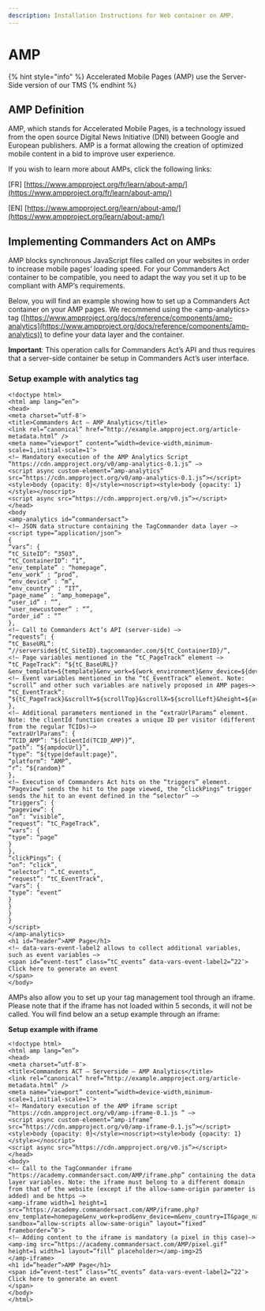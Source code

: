 ```yaml
---
description: Installation Instructions for Web container on AMP.
---
```


# AMP

{% hint style="info" %}
Accelerated Mobile Pages (AMP) use the Server-Side version of our TMS
{% endhint %}

## AMP Definition

AMP, which stands for Accelerated Mobile Pages, is a technology issued from the open source Digital News Initiative (DNI) between Google and European publishers. AMP is a format allowing the creation of optimized mobile content in a bid to improve user experience.

If you wish to learn more about AMPs, click the following links:

\[FR] [https://www.ampproject.org/fr/learn/about-amp/](https://www.ampproject.org/fr/learn/about-amp/)

\[EN] [https://www.ampproject.org/learn/about-amp/](https://www.ampproject.org/learn/about-amp/)

## Implementing Commanders Act on AMPs

AMP blocks synchronous JavaScript files called on your websites in order to increase mobile pages’ loading speed. For your Commanders Act container to be compatible, you need to adapt the way you set it up to be compliant with AMP’s requirements.

Below, you will find an example showing how to set up a Commanders Act container on your AMP pages. We recommend using the \<amp-analytics> tag ([https://www.ampproject.org/docs/reference/components/amp-analytics](https://www.ampproject.org/docs/reference/components/amp-analytics)) to define your data layer and the container.

**Important**: This operation calls for Commanders Act’s API and thus requires that a server-side container be setup in Commanders Act’s user interface.&#x20;

### **Setup example with analytics tag**

```
<!doctype html>
<html amp lang=”en”>
<head>
<meta charset=”utf-8″>
<title>Commanders Act – AMP Analytics</title>
<link rel=”canonical” href=”http://example.ampproject.org/article-metadata.html” />
<meta name=”viewport” content=”width=device-width,minimum-scale=1,initial-scale=1″>
<!– Mandatory execution of the AMP Analytics Script “https://cdn.ampproject.org/v0/amp-analytics-0.1.js” –> 
<script async custom-element=”amp-analytics”
src=”https://cdn.ampproject.org/v0/amp-analytics-0.1.js“></script>
<style>body {opacity: 0}</style><noscript><style>body {opacity: 1}</style></noscript>
<script async src=”https://cdn.ampproject.org/v0.js”></script>
</head>
<body
<amp-analytics id=”commandersact”>
<!– JSON data structure containing the TagCommander data layer –> 
<script type=”application/json”>
{
“vars”: {
“tC_SiteID”: “3503”,
“tC_ContainerID”: “1”,
“env_template” : “homepage”,
“env_work” : “prod”,
“env_device” : “m”,
“env_country” : “IT”,
“page_name” : “amp_homepage”,
“user_id” : “”,
“user_newcustomer” : “”,
“order_id” : “”
},
<!– Call to Commanders Act’s API (server-side) –> 
“requests”: {
“tC_BaseURL“: “//serverside${tC_SiteID}.tagcommander.com/${tC_ContainerID}/”,
<!– Page variables mentioned in the “tC_PageTrack” element –> 
“tC_PageTrack“: “${tC_BaseURL}?&env_template=${template}&env_work=${work_environment}&env_device=${device}&env_country=${country}&page_name=${page_name}&user_id=${user_id}&user_newcustomer=${newcustomer}&order_id=${order_id}”,
<!– Event variables mentioned in the “tC_EventTrack” element. Note: “scroll” and other such variables are natively proposed in AMP pages–> 
“tC_EventTrack“: “${tC_PageTrack}&scrollY=${scrollTop}&scrollX=${scrollLeft}&height=${availableScreenHeight}&width=${availableScreenWidth}&scrollBoundV=${verticalScrollBoundary}&scrollBoundH=${horizontalScrollBoundary}${eventLabel}”
},
<!– Additional parameters mentioned in the “extraUrlParams” element. Note: the clientId function creates a unique ID per visitor (different from the regular TCIDs)–> 
“extraUrlParams”: {
“TCID_AMP”: “${clientId(TCID_AMP)}”,
“path”: “${ampdocUrl}”,
“type”: “${type|default:page}”,
“platform”: “AMP”,
“r”: “${random}”
},
<!– Execution of Commanders Act hits on the “triggers” element. “Pageview” sends the hit to the page viewed, the “clickPings” trigger sends the hit to an event defined in the “selector” –>
“triggers”: {
“pageview”: {
“on”: “visible”,
“request”: “tC_PageTrack”,
“vars”: {
“type”: “page”
}
},
“clickPings”: {
“on”: “click”,
“selector”: “.tC_events”,
“request”: “tC_EventTrack”,
“vars”: {
“type”: “event”
}
}
}
}
</script>
</amp-analytics>
<h1 id=”header”>AMP Page</h1>
<!– data-vars-event-label2 allows to collect additional variables, such as event variables –>
<span id=”event-test” class=”tC_events” data-vars-event-label2=”22″>
Click here to generate an event
</span>
</body>
```

AMPs also allow you to set up your tag management tool through an iframe. Please note that if the iframe has not loaded within 5 seconds, it will not be called. You will find below an a setup example through an iframe:

**Setup example with iframe**

```
<!doctype html>
<html amp lang=”en”>
<head>
<meta charset=”utf-8″>
<title>Commanders ACT – Serverside – AMP Analytics</title>
<link rel=”canonical” href=”http://example.ampproject.org/article-metadata.html” />
<meta name=”viewport” content=”width=device-width,minimum-scale=1,initial-scale=1″>
<!– Mandatory execution of the AMP iframe script “https://cdn.ampproject.org/v0/amp-iframe-0.1.js ” –>
<script async custom-element=”amp-iframe” src=”https://cdn.ampproject.org/v0/amp-iframe-0.1.js”></script>
<style>body {opacity: 0}</style><noscript><style>body {opacity: 1}</style></noscript>
<script async src=”https://cdn.ampproject.org/v0.js”></script>
</head>
<body>
<!– Call to the TagCommander iframe “https://academy.commandersact.com/AMP/iframe.php” containing the data layer variables. Note: the iframe must belong to a different domain from that of the website (except if the allow-same-origin parameter is added) and be https –>
<amp-iframe width=1 height=1 src=”https://academy.commandersact.com/AMP/iframe.php? env_template=homepage&env_work=prod&env_device=m&env_country=IT&page_name=amp_homepage&user_id=&user_newcustomer=&order_id=” sandbox=”allow-scripts allow-same-origin” layout=”fixed” frameborder=”0″>
<!– Adding content to the iframe is mandatory (a pixel in this case)–>
<amp-img src=”https://academy.commandersact.com/AMP/pixel.gif” height=1 width=1 layout=”fill” placeholder></amp-img>25
</amp-iframe>
<h1 id=”header”>AMP Page</h1>
<span id=”event-test” class=”tC_events” data-vars-event-label2=”22″>
Click here to generate an event
</span>
</body>
</html>
```
